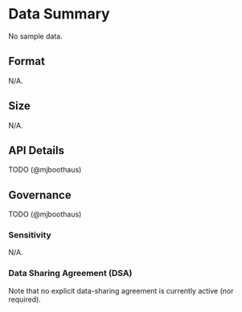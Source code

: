 # Data Summary

No sample data.

## Format

N/A.

## Size 

N/A.

## API Details

TODO (@mjboothaus)
## Governance

TODO (@mjboothaus)
### Sensitivity

N/A.
### Data Sharing Agreement (DSA)

Note that no explicit data-sharing agreement is currently active (nor required).
